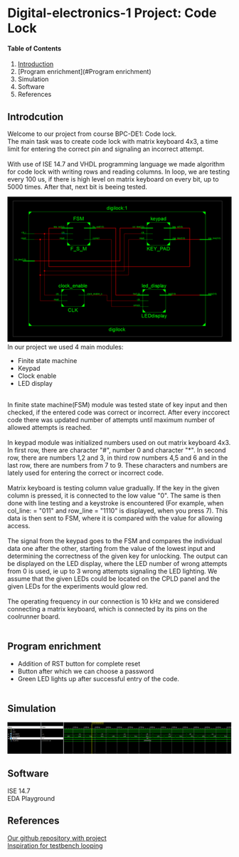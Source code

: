 # Digital-electronics-1 Project: Code Lock

#### Table of Contents
1. [Introduction](#introduction) <br/>
2. [Program enrichment](#Program enrichment) <br/>
3. Simulation <br/>
3. Software <br/>
4. References <br/>

## Introdcution
Welcome to our project from course BPC-DE1: Code lock. <br/>
The main task was to create code lock with matrix keyboard 4x3, a time limit for entering the correct pin and signaling an incorrect attempt. <br/> <br/>
With use of ISE 14.7 and VHDL programming language we made algorithm for code lock with writing rows and reading columns. In loop, we are testing every 100 us, if there is high level on matrix keyboard on every bit, up to 5000 times. After that, next bit is beeing tested.  <br/>

![Schematic](https://github.com/xmajnu00/Digital-electronics-1/blob/master/Labs/Project-Code_Lock/schematic.png)
In our project we used 4 main modules:
* Finite state machine 
* Keypad
* Clock enable
* LED display
<br/>
In finite state machine(FSM) module was tested state of key input and then checked, if the entered code was correct or incorrect. After every inccorect code there was updated number of attempts until maximum number of allowed attempts is reached.
<br/> <br/>
In keypad module was initialized numbers used on out matrix keyboard 4x3. In first row, there are character "#", number 0 and character "*". In second row, there are numbers 1,2 and 3, in third row numbers 4,5 and 6 and in the last row, there are numbers from 7 to 9. These characters and numbers are lately used for entering the correct or incorrect code. 
 <br/> <br/>
 Matrix keyboard is testing column value gradually. If the key in the given column is pressed, it is connected to the low value "0". The same is then done with line testing and a keystroke is encountered (For example, when col_line: = "011" and row_line = "1110" is displayed, when you press 7). This data is then sent to FSM, where it is compared with the value for allowing access. 
 <br/> <br/>
The signal from the keypad goes to the FSM and compares the individual data one after the other, starting from the value of the lowest input and determining the correctness of the given key for unlocking. The output can be displayed on the LED display, where the LED number of wrong attempts from 0 is used, ie up to 3 wrong attempts signaling the LED lighting. We assume that the given LEDs could be located on the CPLD panel and the given LEDs for the experiments would glow red.
<br/> <br/>
The operating frequency in our connection is 10 kHz and we considered connecting a matrix keyboard, which is connected by its pins on the coolrunner board.
<br/> <br/>

## Program enrichment
* Addition of RST button for complete reset
* Button after which we can choose a password
* Green LED lights up after successful entry of the code.
<br/> <br/>

## Simulation
![Simulation](https://github.com/xmajnu00/Digital-electronics-1/blob/master/Labs/Project-Code_Lock/simulation_Code_lock.png)


## Software
ISE 14.7 <br/>
EDA Playground
## References
[Our github repository with project](https://github.com/xmajnu00/Digital-electronics-1/tree/master/Labs/Project-Code_Lock) <br/>
[Inspiration for testbench looping](https://forums.xilinx.com/t5/Simulation-and-Verification/VHDL-Test-Bench-loop/m-p/508221/highlight/true?fbclid=IwAR0XJdSuRh-YEn6YNLzo23hpYOJm8F1rLGIMSDkAgnSzBemhPuButKjky7Y#M10757)

